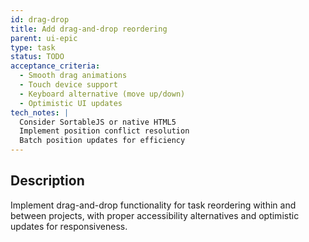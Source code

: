 ```yaml
---
id: drag-drop
title: Add drag-and-drop reordering
parent: ui-epic
type: task
status: TODO
acceptance_criteria:
  - Smooth drag animations
  - Touch device support
  - Keyboard alternative (move up/down)
  - Optimistic UI updates
tech_notes: |
  Consider SortableJS or native HTML5
  Implement position conflict resolution
  Batch position updates for efficiency
---
```


## Description

Implement drag-and-drop functionality for task reordering within and between projects, with proper accessibility alternatives and optimistic updates for responsiveness.